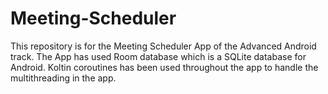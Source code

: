 # Meeting-Scheduler
This repository is for the Meeting Scheduler App of the Advanced Android track.
The App has used Room database which is a SQLite database for Android.
Koltin coroutines has been used throughout the app to handle the multithreading in the app.
